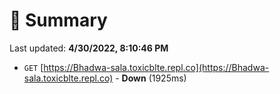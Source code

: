 # 📖 Summary
Last updated: **4/30/2022, 8:10:46 PM**

- `GET` [https://Bhadwa-sala.toxicblte.repl.co](https://Bhadwa-sala.toxicblte.repl.co) - **Down** (1925ms)
